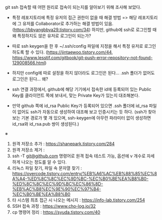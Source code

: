 git ssh 접속할 때 어떤 원리로 접속이 되는지를 알아보기 위해 조사해 보았다.

- 특정 레포지토리에 특정 유저의 접근 권한이 없을 때 해결 방법
=> 해당 레포지토리에 그 유저를 Collaborator로 추가하는 해결 방법이 있음. (https://bbyangbbya29.tistory.com/34)
하지만, github에 ssh로 로그인할 때 왜 특정하지도 않은 유저로 로그인이 되는가?

- 따로 ssh keygen을 한 후 ~/.ssh/config 파일에 지정을 해서 특정 유저로 로그인하도록 할 수 있다.
(https://jintaewoo.tistory.com/44, https://www.lesstif.com/gitbook/git-push-error-repository-not-found-129008566.html)

- 하지만 config에 따로 설정을 하지 않더라도 로그인은 된다... .ssh 폴더가 없어도 로그인은 된다... 왜?

- ssh 연결 과정에서, github에 해당 기기에서 접속한 id에 등록되어 있는 Public Key를 클라이언트 쪽에 보내서, 맞는 Private Key가 있는지 대조해본다.

- 만약 github 쪽에 id_rsa Public Key가 등록되어 있으면 .ssh 폴더에 id_rsa 파일이 없어도 ssh가 자동으로 생성하여 대조해 보고 인증시키는 듯 하다. (ssh가 찾아보는 기본 경로가 몇 개 있으며, ssh-keygen에 아무런 파라미터 없이 생성하면 id_rsa와 id_rsa.pub 쌍이 생성된다.)

※
1. 원격 저장소 추가 : https://shanepark.tistory.com/284
2. 원격 저장소 제거 :
3. ssh -T git@github.com 명령어로 원격 접속 테스트 가능, 옵션에 v 개수로 자세하게 나오는 정도를 알 수 있다.
4. 리눅스 파일 찾기, 파일 속 문자열 찾기 : https://overcode.tistory.com/entry/%EB%A6%AC%EB%88%85%EC%8A%A4-%ED%8C%8C%EC%9D%BC-%EC%B0%BE%EA%B8%B0-%ED%8C%8C%EC%9D%BC%EC%86%8D-%EB%AC%B8%EC%9E%90%EC%97%B4-%EC%B0%BE%EA%B8%B0
5. 타 시스템 최초 접근 시 나오는 메시지 : https://info-lab.tistory.com/254
6. SSH 접속 과정 : https://www.cho-log.io/32
7. cp 명령어 정리 : https://syuda.tistory.com/40